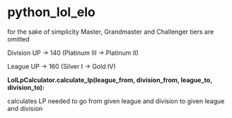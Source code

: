 # python_lol_elo

for the sake of simplicity Master, Grandmaster and Challenger tiers are omitted

Division UP -> 140 (Platinum III -> Platinum II)

League UP -> 160 (Silver I -> Gold IV)

**LolLpCalculator.calculate_lp(league_from, division_from, league_to, division_to):**

  calculates LP needed to go from given league and division to given league and division
